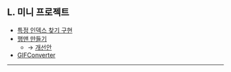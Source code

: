 ## L. 미니 프로젝트
- [특정 인덱스 찾기 구현](./01-특정인덱스_찾기_구현.md)
- [행맨 만들기](./01-Hangman_만들어보기.md)
  - → [개선안](./03-Hangman_개선.md)
- [GIFConverter](./04-GIFConverter.md)

---
